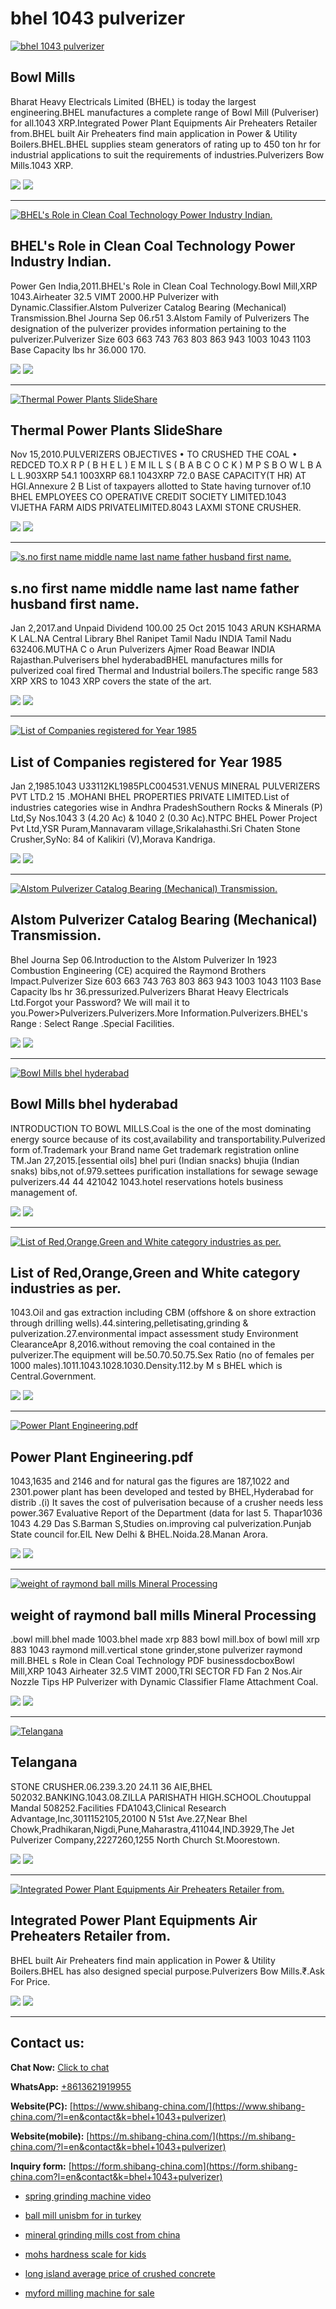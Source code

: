 # bhel 1043 pulverizer

<a href="https://swt.shibang-china.com/?l=en&img&k=bhel+1043+pulverizer" target="_blank">![bhel 1043 pulverizer](http://static.shibang-china.com/all-800x300/548.jpg)</a>

## Bowl Mills
Bharat Heavy Electricals Limited (BHEL) is today the largest engineering.BHEL manufactures a complete range of Bowl Mill (Pulveriser) for all.1043 XRP.Integrated Power Plant Equipments Air Preheaters Retailer from.BHEL built Air Preheaters find main application in Power &amp; Utility Boilers.BHEL.BHEL supplies steam generators of rating up to 450 ton hr for industrial applications to suit the requirements of industries.Pulverizers Bow Mills.1043 XRP.


<a href="https://whatsapp.shibangsoft.com/WhatsApp.php" target="_blank" title="WhatsApp">![](http://static.shibang-china.com/icon/whatsapp.png)</a> <a href="https://swt.shibang-china.com/?l=en&icon&k=bhel+1043+pulverizer" target="_blank">![](http://static.shibang-china.com/icon/chat-en.png)</a>

---

<a href="https://swt.shibang-china.com/?l=en&img&k=bhel+1043+pulverizer" target="_blank">![BHEL&#39;s Role in Clean Coal Technology Power Industry Indian.](http://static.shibang-china.com/all-800x300/711.jpg)</a>

## BHEL&#39;s Role in Clean Coal Technology Power Industry Indian.
Power Gen India,2011.BHEL&#39;s Role in Clean Coal Technology.Bowl Mill,XRP 1043.Airheater 32.5 VIMT 2000.HP Pulverizer with Dynamic.Classifier.Alstom Pulverizer Catalog Bearing (Mechanical) Transmission.Bhel Journa Sep 06.r51 3.Alstom Family of Pulverizers The designation of the pulverizer provides information pertaining to the pulverizer.Pulverizer Size 603 663 743 763 803 863 943 1003 1043 1103 Base Capacity lbs hr 36.000 170.


<a href="https://whatsapp.shibangsoft.com/WhatsApp.php" target="_blank" title="WhatsApp">![](http://static.shibang-china.com/icon/whatsapp.png)</a> <a href="https://swt.shibang-china.com/?l=en&icon&k=bhel+1043+pulverizer" target="_blank">![](http://static.shibang-china.com/icon/chat-en.png)</a>

---

<a href="https://swt.shibang-china.com/?l=en&img&k=bhel+1043+pulverizer" target="_blank">![Thermal Power Plants SlideShare](http://static.shibang-china.com/all-800x300/546.jpg)</a>

## Thermal Power Plants SlideShare
Nov 15,2010.PULVERIZERS OBJECTIVES • TO CRUSHED THE COAL • REDCED TO.X R P ( B H E L ) E M IL L S ( B A B C O C K ) M P S B O W L B A L L.903XRP 54.1 1003XRP 68.1 1043XRP 72.0 BASE CAPACITY(T HR) AT HGI.Annexure 2 B List of taxpayers allotted to State having turnover of.10 BHEL EMPLOYEES CO OPERATIVE CREDIT SOCIETY LIMITED.1043 VIJETHA FARM AIDS PRIVATELIMITED.8043 LAXMI STONE CRUSHER.


<a href="https://whatsapp.shibangsoft.com/WhatsApp.php" target="_blank" title="WhatsApp">![](http://static.shibang-china.com/icon/whatsapp.png)</a> <a href="https://swt.shibang-china.com/?l=en&icon&k=bhel+1043+pulverizer" target="_blank">![](http://static.shibang-china.com/icon/chat-en.png)</a>

---

<a href="https://swt.shibang-china.com/?l=en&img&k=bhel+1043+pulverizer" target="_blank">![s.no first name middle name last name father husband first name.](http://static.shibang-china.com/all-800x300/668.jpg)</a>

## s.no first name middle name last name father husband first name.
Jan 2,2017.and Unpaid Dividend 100.00 25 Oct 2015 1043 ARUN KSHARMA K LAL.NA Central Library Bhel Ranipet Tamil Nadu INDIA Tamil Nadu 632406.MUTHA C o Arun Pulverizers Ajmer Road Beawar INDIA Rajasthan.Pulverisers bhel hyderabadBHEL manufactures mills for pulverized coal fired Thermal and Industrial boilers.The specific range 583 XRP XRS to 1043 XRP covers the state of the art.


<a href="https://whatsapp.shibangsoft.com/WhatsApp.php" target="_blank" title="WhatsApp">![](http://static.shibang-china.com/icon/whatsapp.png)</a> <a href="https://swt.shibang-china.com/?l=en&icon&k=bhel+1043+pulverizer" target="_blank">![](http://static.shibang-china.com/icon/chat-en.png)</a>

---

<a href="https://swt.shibang-china.com/?l=en&img&k=bhel+1043+pulverizer" target="_blank">![List of Companies registered for Year 1985](http://static.shibang-china.com/all-800x300/126.jpg)</a>

## List of Companies registered for Year 1985
Jan 2,1985.1043 U33112KL1985PLC004531.VENUS MINERAL PULVERIZERS PVT LTD.2 15 .MOHANI BHEL PROPERTIES PRIVATE LIMITED.List of industries categories wise in Andhra PradeshSouthern Rocks &amp; Minerals (P) Ltd,Sy Nos.1043 3 (4.20 Ac) &amp; 1040 2 (0.30 Ac).NTPC BHEL Power Project Pvt Ltd,YSR Puram,Mannavaram village,Srikalahasthi.Sri Chaten Stone Crusher,SyNo: 84 of Kalikiri (V),Morava Kandriga.


<a href="https://whatsapp.shibangsoft.com/WhatsApp.php" target="_blank" title="WhatsApp">![](http://static.shibang-china.com/icon/whatsapp.png)</a> <a href="https://swt.shibang-china.com/?l=en&icon&k=bhel+1043+pulverizer" target="_blank">![](http://static.shibang-china.com/icon/chat-en.png)</a>

---

<a href="https://swt.shibang-china.com/?l=en&img&k=bhel+1043+pulverizer" target="_blank">![Alstom Pulverizer Catalog Bearing (Mechanical) Transmission.](http://static.shibang-china.com/all-800x300/463.jpg)</a>

## Alstom Pulverizer Catalog Bearing (Mechanical) Transmission.
Bhel Journa Sep 06.Introduction to the Alstom Pulverizer In 1923 Combustion Engineering (CE) acquired the Raymond Brothers Impact.Pulverizer Size 603 663 743 763 803 863 943 1003 1043 1103 Base Capacity lbs hr 36.pressurized.Pulverizers Bharat Heavy Electricals Ltd.Forgot your Password? We will mail it to you.Power&gt;Pulverizers.Pulverizers.More Information.Pulverizers.BHEL&#39;s Range : Select Range .Special Facilities.


<a href="https://whatsapp.shibangsoft.com/WhatsApp.php" target="_blank" title="WhatsApp">![](http://static.shibang-china.com/icon/whatsapp.png)</a> <a href="https://swt.shibang-china.com/?l=en&icon&k=bhel+1043+pulverizer" target="_blank">![](http://static.shibang-china.com/icon/chat-en.png)</a>

---

<a href="https://swt.shibang-china.com/?l=en&img&k=bhel+1043+pulverizer" target="_blank">![Bowl Mills bhel hyderabad](http://static.shibang-china.com/all-800x300/188.jpg)</a>

## Bowl Mills bhel hyderabad
INTRODUCTION TO BOWL MILLS.Coal is the one of the most dominating energy source because of its cost,availability and transportability.Pulverized form of.Trademark your Brand name Get trademark registration online TM.Jan 27,2015.[essential oils] bhel puri (Indian snacks) bhujia (Indian snaks) bibs,not of.979.settees purification installations for sewage sewage pulverizers.44 44 421042 1043.hotel reservations hotels business management of.


<a href="https://whatsapp.shibangsoft.com/WhatsApp.php" target="_blank" title="WhatsApp">![](http://static.shibang-china.com/icon/whatsapp.png)</a> <a href="https://swt.shibang-china.com/?l=en&icon&k=bhel+1043+pulverizer" target="_blank">![](http://static.shibang-china.com/icon/chat-en.png)</a>

---

<a href="https://swt.shibang-china.com/?l=en&img&k=bhel+1043+pulverizer" target="_blank">![List of Red,Orange,Green and White category industries as per.](http://static.shibang-china.com/all-800x300/1231.jpg)</a>

## List of Red,Orange,Green and White category industries as per.
1043.Oil and gas extraction including CBM (offshore &amp; on shore extraction through drilling wells).44.sintering,pelletisating,grinding &amp; pulverization.27.environmental impact assessment study Environment ClearanceApr 8,2016.without removing the coal contained in the pulverizer.The equipment will be.50.70.50.75.Sex Ratio (no of females per 1000 males).1011.1043.1028.1030.Density.112.by M s BHEL which is Central.Government.


<a href="https://whatsapp.shibangsoft.com/WhatsApp.php" target="_blank" title="WhatsApp">![](http://static.shibang-china.com/icon/whatsapp.png)</a> <a href="https://swt.shibang-china.com/?l=en&icon&k=bhel+1043+pulverizer" target="_blank">![](http://static.shibang-china.com/icon/chat-en.png)</a>

---

<a href="https://swt.shibang-china.com/?l=en&img&k=bhel+1043+pulverizer" target="_blank">![Power Plant Engineering.pdf](http://static.shibang-china.com/all-800x300/1312.jpg)</a>

## Power Plant Engineering.pdf
1043,1635 and 2146 and for natural gas the figures are 187,1022 and 2301.power plant has been developed and tested by BHEL,Hyderabad for distrib .(i) It saves the cost of pulverisation because of a crusher needs less power.367 Evaluative Report of the Department (data for last 5. Thapar1036 1043 4.29 Das S.Barman S,Studies on.improving cal pulverization.Punjab State council for.EIL New Delhi &amp; BHEL.Noida.28.Manan Arora.


<a href="https://whatsapp.shibangsoft.com/WhatsApp.php" target="_blank" title="WhatsApp">![](http://static.shibang-china.com/icon/whatsapp.png)</a> <a href="https://swt.shibang-china.com/?l=en&icon&k=bhel+1043+pulverizer" target="_blank">![](http://static.shibang-china.com/icon/chat-en.png)</a>

---

<a href="https://swt.shibang-china.com/?l=en&img&k=bhel+1043+pulverizer" target="_blank">![weight of raymond ball mills Mineral Processing](http://static.shibang-china.com/all-800x300/16.jpg)</a>

## weight of raymond ball mills Mineral Processing
.bowl mill.bhel made 1003.bhel made xrp 883 bowl mill.box of bowl mill xrp 883 1043 raymond mill.vertical stone grinder,stone pulverizer raymond mill.BHEL s Role in Clean Coal Technology PDF businessdocboxBowl Mill,XRP 1043 Airheater 32.5 VIMT 2000,TRI SECTOR FD Fan 2 Nos.Air Nozzle Tips HP Pulverizer with Dynamic Classifier Flame Attachment Coal.


<a href="https://whatsapp.shibangsoft.com/WhatsApp.php" target="_blank" title="WhatsApp">![](http://static.shibang-china.com/icon/whatsapp.png)</a> <a href="https://swt.shibang-china.com/?l=en&icon&k=bhel+1043+pulverizer" target="_blank">![](http://static.shibang-china.com/icon/chat-en.png)</a>

---

<a href="https://swt.shibang-china.com/?l=en&img&k=bhel+1043+pulverizer" target="_blank">![Telangana](http://static.shibang-china.com/all-800x300/306.jpg)</a>

## Telangana
STONE CRUSHER.06.239.3.20 24.11 36 AIE,BHEL 502032.BANKING.1043.08.ZILLA PARISHATH HIGH.SCHOOL.Choutuppal Mandal 508252.Facilities FDA1043,Clinical Research Advantage,Inc,3011152105,20100 N 51st Ave.27,Near Bhel Chowk,Pradhikaran,Nigdi,Pune,Maharastra,411044,IND.3929,The Jet Pulverizer Company,2227260,1255 North Church St.Moorestown.


<a href="https://whatsapp.shibangsoft.com/WhatsApp.php" target="_blank" title="WhatsApp">![](http://static.shibang-china.com/icon/whatsapp.png)</a> <a href="https://swt.shibang-china.com/?l=en&icon&k=bhel+1043+pulverizer" target="_blank">![](http://static.shibang-china.com/icon/chat-en.png)</a>

---

<a href="https://swt.shibang-china.com/?l=en&img&k=bhel+1043+pulverizer" target="_blank">![Integrated Power Plant Equipments Air Preheaters Retailer from.](http://static.shibang-china.com/all-800x300/1352.jpg)</a>

## Integrated Power Plant Equipments Air Preheaters Retailer from.
BHEL built Air Preheaters find main application in Power &amp; Utility Boilers.BHEL has also designed special purpose.Pulverizers Bow Mills.₹.Ask For Price.

<a href="https://whatsapp.shibangsoft.com/WhatsApp.php" target="_blank" title="WhatsApp">![](http://static.shibang-china.com/icon/whatsapp.png)</a> <a href="https://swt.shibang-china.com/?l=en&icon&k=bhel+1043+pulverizer" target="_blank">![](http://static.shibang-china.com/icon/chat-en.png)</a>

---
## Contact us:

**Chat Now:** [Click to chat](https://swt.shibang-china.com?l=en&contact&k=bhel+1043+pulverizer)

**WhatsApp:**  [+8613621919955](https://whatsapp.shibangsoft.com/WhatsApp.php)

**Website(PC):** [https://www.shibang-china.com/](https://www.shibang-china.com/?l=en&contact&k=bhel+1043+pulverizer)

**Website(mobile):** [https://m.shibang-china.com/](https://m.shibang-china.com/?l=en&contact&k=bhel+1043+pulverizer)

**Inquiry form:** [https://form.shibang-china.com](https://form.shibang-china.com?l=en&contact&k=bhel+1043+pulverizer)

* [spring grinding machine video](../131/spring%20grinding%20machine%20video.md)

* [ball mill unisbm for in turkey](../138/ball%20mill%20unisbm%20for%20in%20turkey.md)

* [mineral grinding mills cost from china](../134/mineral%20grinding%20mills%20cost%20from%20china.md)

* [mohs hardness scale for kids](../139/mohs%20hardness%20scale%20for%20kids.md)

* [long island average price of crushed concrete](../140/long%20island%20average%20price%20of%20crushed%20concrete.md)

* [myford milling machine for sale](../131/myford%20milling%20machine%20for%20sale.md)
